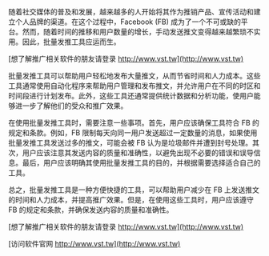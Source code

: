 随着社交媒体的普及和发展，越来越多的人开始将其作为推销产品、宣传活动和建立个人品牌的渠道。在这个过程中，Facebook (FB) 成为了一个不可或缺的平台。然而，随着时间的推移和用户数量的增长，手动发送推文变得越来越繁琐不实用。因此，批量发推工具应运而生。

[想了解推广相关软件的朋友请登录 http://www.vst.tw](http://www.vst.tw)

批量发推工具可以帮助用户轻松地发布大量推文，从而节省时间和人力成本。这些工具通常使用自动化程序来帮助用户管理和发布推文，并允许用户在不同的时区和时间段进行计划发布。此外，这些工具还通常提供统计数据和分析功能，使用户能够进一步了解他们的受众和推广效果。

在使用批量发推工具时，需要注意一些事项。首先，用户应该确保工具符合 FB 的规定和条款。例如，FB 限制每天向同一用户发送超过一定数量的消息，如果使用批量发推工具发送过多的推文，可能会被 FB 认为是垃圾邮件并遭到封号处理。其次，用户应该注意其发送内容的质量和准确性，以避免出现不必要的错误和误导信息。最后，用户应该明确其使用批量发推工具的目的，并根据需要选择适合自己的工具。

总之，批量发推工具是一种方便快捷的工具，可以帮助用户减少在 FB 上发送推文的时间和人力成本，并提高推广效果。但是，在使用这些工具时，用户应该遵守 FB 的规定和条款，并确保发送内容的质量和准确性。

[想了解推广相关软件的朋友请登录 http://www.vst.tw](http://www.vst.tw)


[访问软件官网 http://www.vst.tw](http://www.vst.tw)
